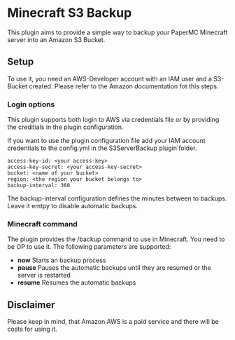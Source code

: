 # Minecraft S3 Backup

This plugin aims to provide a simple way to backup your PaperMC Minecraft server into an Amazon S3 Bucket.

## Setup

To use it, you need an AWS-Developer account with an IAM user and a S3-Bucket created. Please refer to the Amazon documentation fot this steps.

### Login options

This plugin supports both login to AWS via credentials file or by providing the creditials in the plugin configuration.

If you want to use the plugin configuration file add your IAM account credentials to the config.yml in the S3ServerBackup plugin folder.

```
access-key-id: <your access-key>
access-key-secret: <your access-key-secret>
bucket: <name of your bucket>
region: <the region your bucket belongs to>
backup-interval: 360

```

The backup-interval configuration defines the minutes between to backups. Leave it emtpy to disable automatic backups.

### Minecraft command

The plugin provides the /backup command to use in Minecraft. You need to be OP to use it.
The following parameters are supported:

* **now** Starts an backup process
* **pause** Pauses the automatic backups until they are resumed or the server is restarted
* **resume** Resumes the automatic backups

## Disclaimer

Please keep in mind, that Amazon AWS is a paid service and there will be costs for using it.

